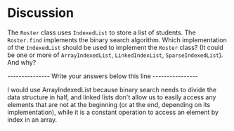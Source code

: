 # Discussion

The `Roster` class uses `IndexedList` to store a list of students. The
`Roster.find` implements the binary search algorithm. Which
implementation of the `IndexedList` should be used to implement the
`Roster` class? (It could be one or more of `ArrayIndexedList`,
`LinkedIndexList`, `SparseIndexedList`). And why?
   
--------------- Write your answers below this line ----------------

I would use ArrayIndexedList because binary search needs to divide the
data structure in half, and linked lists don't allow us to easily 
access any elements that are not at the beginning (or at the end,
depending on its implementation), while it is a constant operation
to access an element by index in an array.